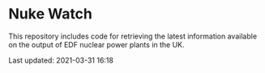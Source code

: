 # Nuke Watch

This repository includes code for retrieving the latest information available on the output of EDF nuclear power plants in the UK.

Last updated: 2021-03-31 16:18